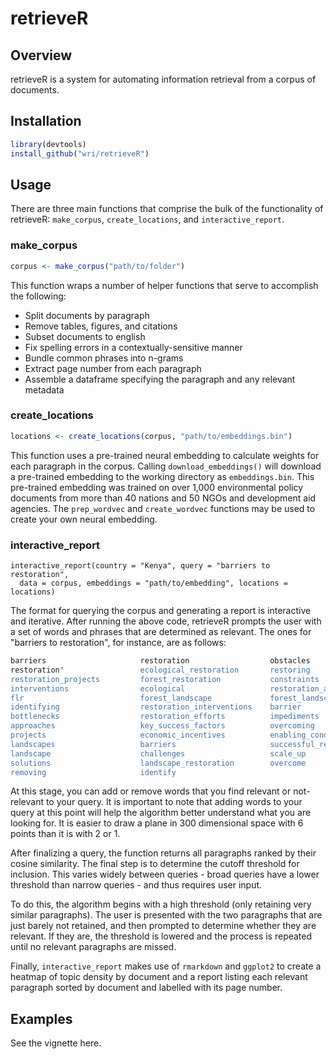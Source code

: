 # retrieveR

## Overview

retrieveR is a system for automating information retrieval from a corpus of documents. 

## Installation

```r
library(devtools)
install_github("wri/retrieveR")
```


## Usage

There are three main functions that comprise the bulk of the functionality of retrieveR: `make_corpus`, `create_locations`, and `interactive_report`. 

### make_corpus

```r
corpus <- make_corpus("path/to/folder")
```

This function wraps a number of helper functions that serve to accomplish the following:
 
+ Split documents by paragraph
+ Remove tables, figures, and citations
+ Subset documents to english
+ Fix spelling errors in a contextually-sensitive manner
+ Bundle common phrases into n-grams
+ Extract page number from each paragraph
+ Assemble a dataframe specifying the paragraph and any relevant metadata

### create_locations

```r
locations <- create_locations(corpus, "path/to/embeddings.bin")
```

This function uses a pre-trained neural embedding to calculate weights for each paragraph in the corpus. Calling `download_embeddings()` will download a pre-trained embedding to the working directory as `embeddings.bin`. This pre-trained embedding was trained on over 1,000 environmental policy documents from more than 40 nations and 50 NGOs and development aid agencies. The `prep_wordvec` and `create_wordvec` functions may be used to create your own neural embedding.

### interactive_report

```
interactive_report(country = "Kenya", query = "barriers to restoration",
  data = corpus, embeddings = "path/to/embedding", locations = locations)
```

The format for querying the corpus and generating a report is interactive and iterative.
After running the above code, retrieveR prompts the user with a set of words and phrases that are determined as relevant. The ones for "barriers to restoration", for instance, are as follows:

```r
barriers                     restoration                  obstacles                            
restoration"                 ecological_restoration       restoring                          
restoration_projects         forest_restoration           constraints                        
interventions                ecological                   restoration_activities                  
flr                          forest_landscape             forest_landscape_restoration       
identifying                  restoration_interventions    barrier                        
bottlenecks                  restoration_efforts          impediments                      
approaches                   key_success_factors          overcoming                 
projects                     economic_incentives          enabling_conditions              
landscapes                   barriers                     successful_restoration            
landscape                    challenges                   scale_up                     
solutions                    landscape_restoration        overcome                            
removing                     identify                    
```

At this stage, you can add or remove words that you find relevant or not-relevant to your query. It is important to note that adding words to your query at this point will help the algorithm better understand what you are looking for. It is easier to draw a plane in 300 dimensional space with 6 points than it is with 2 or 1.

After finalizing a query, the function returns all paragraphs ranked by their cosine similarity. The final step is to determine the cutoff threshold for inclusion. This varies widely between queries - broad queries have a lower threshold than narrow queries - and thus requires user input. 

To do this, the algorithm begins with a high threshold (only retaining very similar paragraphs). The user is presented with the two paragraphs that are just barely not retained, and then prompted to determine whether they are relevant. If they are, the threshold is lowered and the process is repeated until no relevant paragraphs are missed.

Finally, `interactive_report` makes use of `rmarkdown` and `ggplot2` to create a heatmap of topic density by document and a report listing each relevant paragraph sorted by document and labelled with its page number. 

## Examples

See the vignette here.
